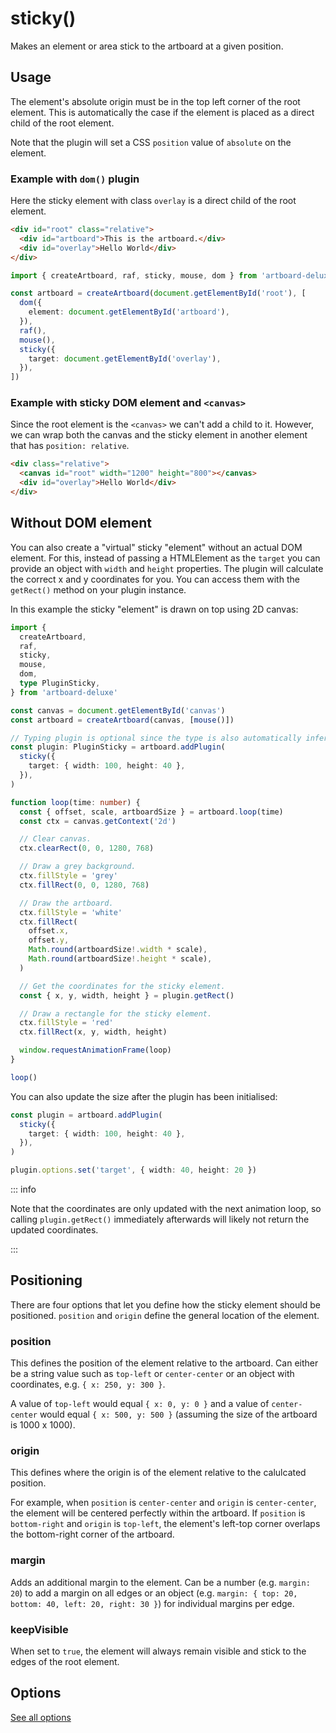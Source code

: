 # sticky()

Makes an element or area stick to the artboard at a given position.

## Usage

The element's absolute origin must be in the top left corner of the root
element. This is automatically the case if the element is placed as a direct
child of the root element.

Note that the plugin will set a CSS `position` value of `absolute` on the
element.

### Example with `dom()` plugin

<CodePen id="RNbLLQg" />

Here the sticky element with class `overlay` is a direct child of the root
element.

```html
<div id="root" class="relative">
  <div id="artboard">This is the artboard.</div>
  <div id="overlay">Hello World</div>
</div>
```

```typescript
import { createArtboard, raf, sticky, mouse, dom } from 'artboard-deluxe'

const artboard = createArtboard(document.getElementById('root'), [
  dom({
    element: document.getElementById('artboard'),
  }),
  raf(),
  mouse(),
  sticky({
    target: document.getElementById('overlay'),
  }),
])
```

### Example with sticky DOM element and `<canvas>`

<CodePen id="GgKMMvv" />

Since the root element is the `<canvas>` we can't add a child to it. However, we
can wrap both the canvas and the sticky element in another element that has
`position: relative`.

```html
<div class="relative">
  <canvas id="root" width="1200" height="800"></canvas>
  <div id="overlay">Hello World</div>
</div>
```

## Without DOM element

<CodePen id="EaYJQOL" />

You can also create a "virtual" sticky "element" without an actual DOM element.
For this, instead of passing a HTMLElement as the `target` you can provide an
object with `width` and `height` properties. The plugin will calculate the
correct x and y coordinates for you. You can access them with the `getRect()`
method on your plugin instance.

In this example the sticky "element" is drawn on top using 2D canvas:

```typescript
import {
  createArtboard,
  raf,
  sticky,
  mouse,
  dom,
  type PluginSticky,
} from 'artboard-deluxe'

const canvas = document.getElementById('canvas')
const artboard = createArtboard(canvas, [mouse()])

// Typing plugin is optional since the type is also automatically inferred.
const plugin: PluginSticky = artboard.addPlugin(
  sticky({
    target: { width: 100, height: 40 },
  }),
)

function loop(time: number) {
  const { offset, scale, artboardSize } = artboard.loop(time)
  const ctx = canvas.getContext('2d')

  // Clear canvas.
  ctx.clearRect(0, 0, 1280, 768)

  // Draw a grey background.
  ctx.fillStyle = 'grey'
  ctx.fillRect(0, 0, 1280, 768)

  // Draw the artboard.
  ctx.fillStyle = 'white'
  ctx.fillRect(
    offset.x,
    offset.y,
    Math.round(artboardSize!.width * scale),
    Math.round(artboardSize!.height * scale),
  )

  // Get the coordinates for the sticky element.
  const { x, y, width, height } = plugin.getRect()

  // Draw a rectangle for the sticky element.
  ctx.fillStyle = 'red'
  ctx.fillRect(x, y, width, height)

  window.requestAnimationFrame(loop)
}

loop()
```

You can also update the size after the plugin has been initialised:

```typescript
const plugin = artboard.addPlugin(
  sticky({
    target: { width: 100, height: 40 },
  }),
)

plugin.options.set('target', { width: 40, height: 20 })
```

::: info

Note that the coordinates are only updated with the next animation loop, so
calling `plugin.getRect()` immediately afterwards will likely not return the
updated coordinates.

:::

## Positioning

There are four options that let you define how the sticky element should be
positioned. `position` and `origin` define the general location of the element.

<Origins />

### position

This defines the position of the element relative to the artboard. Can either be
a string value such as `top-left` or `center-center` or an object with
coordinates, e.g. `{ x: 250, y: 300 }`.

A value of `top-left` would equal `{ x: 0, y: 0 }` and a value of
`center-center` would equal `{ x: 500, y: 500 }` (assuming the size of the
artboard is 1000 x 1000).

### origin

This defines where the origin is of the element relative to the calulcated
position.

For example, when `position` is `center-center` and `origin` is `center-center`,
the element will be centered perfectly within the artboard. If `position` is
`bottom-right` and `origin` is `top-left`, the element's left-top corner
overlaps the bottom-right corner of the artboard.

### margin

Adds an additional margin to the element. Can be a number (e.g. `margin: 20`) to
add a margin on all edges or an object (e.g.
`margin: { top: 20, bottom: 40, left: 20, right: 30 }`) for individual margins
per edge.

### keepVisible

When set to `true`, the element will always remain visible and stick to the
edges of the root element.

## Options

[See all options](/api/functions/sticky.html#parameters)
